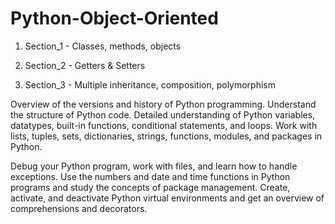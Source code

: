 # Python-Object-Oriented

1. Section_1 - Classes, methods, objects

2. Section_2 - Getters & Setters

3. Section_3 - Multiple inheritance, composition, polymorphism


Overview of the versions and history of Python programming. Understand the structure of Python code. Detailed understanding of Python variables, datatypes, built-in functions, conditional statements, and loops. Work with lists, tuples, sets, dictionaries, strings, functions, modules, and packages in Python. 

Debug your Python program, work with files, and learn how to handle exceptions. Use the numbers and date and time functions in Python programs and study the concepts of package management. Create, activate, and deactivate Python virtual environments and get an overview of comprehensions and decorators.
